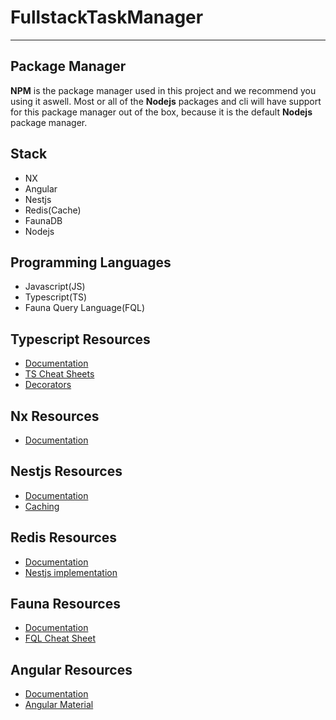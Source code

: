 # FullstackTaskManager

---

## Package Manager

**NPM** is the package manager used in this project and we recommend you using it aswell. Most or all of the **Nodejs** packages and cli will have support for this package manager out of the box, because it is the default **Nodejs** package manager.

## Stack

- NX
- Angular
- Nestjs
- Redis(Cache)
- FaunaDB
- Nodejs

## Programming Languages

- Javascript(JS)
- Typescript(TS)
- Fauna Query Language(FQL)

## Typescript Resources

- [Documentation](https://www.typescriptlang.org/docs/)
- [TS Cheat Sheets](https://www.typescriptlang.org/cheatsheets)
- [Decorators](https://www.typescriptlang.org/docs/handbook/decorators.html)

## Nx Resources

- [Documentation](https://nx.dev/getting-started/intro)

## Nestjs Resources

- [Documentation](https://docs.nestjs.com/)
- [Caching](https://docs.nestjs.com/techniques/caching)

## Redis Resources

- [Documentation](https://docs.redis.com/latest/)
- [Nestjs implementation](https://docs.nestjs.com/techniques/caching#different-stores)

## Fauna Resources

- [Documentation](https://docs.fauna.com/fauna/current)
- [FQL Cheat Sheet](https://docs.fauna.com/fauna/current/api/fql/cheat_sheet)

## Angular Resources

- [Documentation](https://angular.io/docs)
- [Angular Material](https://material.angular.io/)
